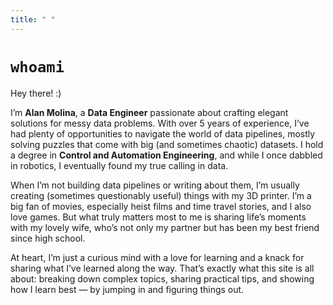 ```yaml
---
title: " "
---
```


# `whoami`

Hey there! :)

I’m **Alan Molina**, a **Data Engineer** passionate about crafting elegant solutions for messy data problems. With over 5 years of experience, I’ve had plenty of opportunities to navigate the world of data pipelines, mostly solving puzzles that come with big (and sometimes chaotic) datasets. I hold a degree in **Control and Automation Engineering**, and while I once dabbled in robotics, I eventually found my true calling in data. 

When I’m not building data pipelines or writing about them, I’m usually creating (sometimes questionably useful) things with my 3D printer. I’m a big fan of movies, especially heist films and time travel stories, and I also love games. But what truly matters most to me is sharing life’s moments with my lovely wife, who’s not only my partner but has been my best friend since high school.

At heart, I’m just a curious mind with a love for learning and a knack for sharing what I’ve learned along the way. That’s exactly what this site is all about: breaking down complex topics, sharing practical tips, and showing how I learn best — by jumping in and figuring things out.